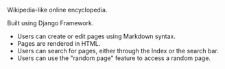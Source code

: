 Wikipedia-like online encyclopedia.

Built using Django Framework.

* Users can create or edit pages using Markdown syntax.
* Pages are rendered in HTML.
* Users can search for pages, either through the Index or the search bar.
* Users can use the "random page" feature to access a random page.